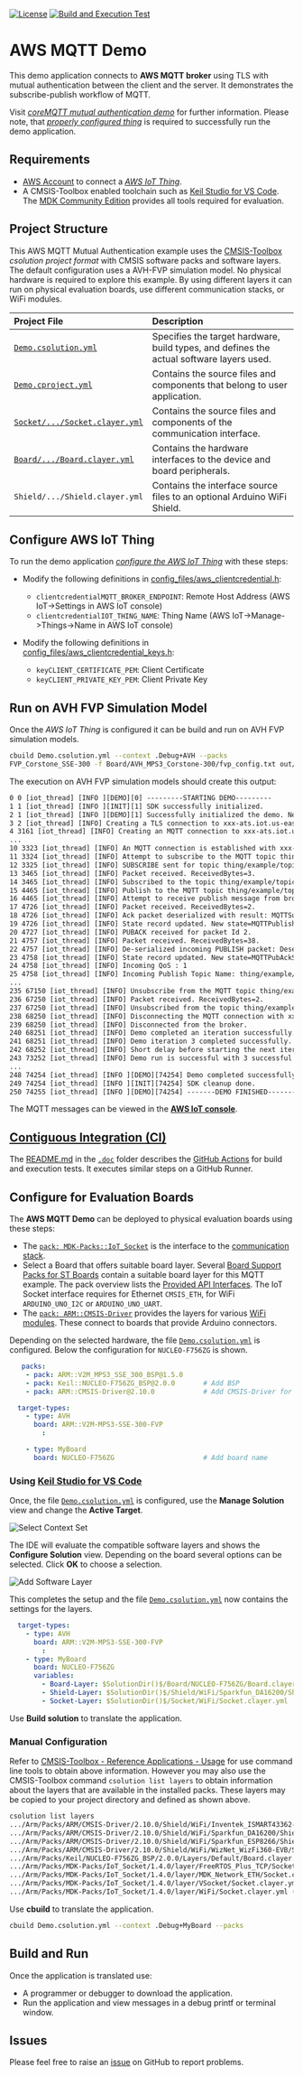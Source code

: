 [![License](https://img.shields.io/github/license/Arm-Examples/AWS_MQTT_Demo?label)](https://github.com/Arm-Examples/AWS_MQTT_Demo/blob/main/LICENSE)
[![Build and Execution Test](https://img.shields.io/github/actions/workflow/status/Arm-Examples/AWS_MQTT_Demo/AWS_MQTT-ci.yml?logo=arm&logoColor=0091bd&label=Build%20and%20Execution%20Test)](https://github.com/Arm-Examples/AWS_MQTT_Demo/tree/main/.github/workflows/AWS_MQTT-ci.yml)

# AWS MQTT Demo

This demo application connects to **AWS MQTT broker** using TLS with mutual authentication between the client and the server.
It demonstrates the subscribe-publish workflow of MQTT.

Visit [*coreMQTT mutual authentication demo*](https://docs.aws.amazon.com/freertos/latest/userguide/mqtt-demo-ma.html) for further information. 
Please note, that [*properly configured thing*](https://docs.aws.amazon.com/iot/latest/developerguide/iot-moisture-create-thing.html) is required to
successfully run the demo application.

## Requirements

- [AWS Account](https://aws.amazon.com/free) to connect a [*AWS IoT Thing*](https://docs.aws.amazon.com/iot/latest/developerguide/iot-moisture-create-thing.html).
- A CMSIS-Toolbox enabled toolchain such as [Keil Studio for VS Code](https://www.keil.arm.com/). The [MDK Community Edition](https://www.keil.arm.com/keil-mdk/#mdk-v6-editions) provides all tools required for evaluation.

## Project Structure

This AWS MQTT Mutual Authentication example uses the [CMSIS-Toolbox](https://open-cmsis-pack.github.io/cmsis-toolbox/)
*csolution project format* with CMSIS software packs and software layers. The default configuration uses a AVH-FVP simulation model.
No physical hardware is required to explore this example. By using different layers it can run on physical evaluation boards,
use different communication stacks, or WiFi modules.

Project File                                                                 | Description
:----------------------------------------------------------------------------|:----------------------------------------------------
[`Demo.csolution.yml`](Demo.csolution.yml)                                   | Specifies the target hardware, build types, and defines the actual software layers used.
[`Demo.cproject.yml`](Demo.cproject.yml)                                     | Contains the source files and components that belong to user application.
[`Socket/.../Socket.clayer.yml`](Socket/VSocket/Socket.clayer.yml)           | Contains the source files and components of the communication interface.
[`Board/.../Board.clayer.yml`](Board/AVH_MPS3_Corstone-300/Board.clayer.yml) | Contains the hardware interfaces to the device and board peripherals.
`Shield/.../Shield.clayer.yml`                                               | Contains the interface source files to an optional Arduino WiFi Shield.

## Configure AWS IoT Thing

To run the demo application [*configure the AWS IoT Thing*](https://docs.aws.amazon.com/iot/latest/developerguide/iot-moisture-create-thing.html) with these steps:

- Modify the following definitions in [config_files/aws_clientcredential.h](amazon-freertos/demos/include/aws_clientcredential.h):
  - `clientcredentialMQTT_BROKER_ENDPOINT`: Remote Host Address (AWS IoT->Settings in AWS IoT console)
  - `clientcredentialIOT_THING_NAME`: Thing Name (AWS IoT->Manage->Things->Name in AWS IoT console)

- Modify the following definitions in [config_files/aws_clientcredential_keys.h](amazon-freertos/demos/include/aws_clientcredential_keys.h):
  - `keyCLIENT_CERTIFICATE_PEM`: Client Certificate
  - `keyCLIENT_PRIVATE_KEY_PEM`: Client Private Key

## Run on AVH FVP Simulation Model

Once the *AWS IoT Thing* is configured it can be build and run on AVH FVP simulation models.

```bash
cbuild Demo.csolution.yml --context .Debug+AVH --packs
FVP_Corstone_SSE-300 -f Board/AVH_MPS3_Corstone-300/fvp_config.txt out/Demo/AVH/Debug/Demo.axf -Q 10
```

The execution on AVH FVP simulation models should create this output:

```txt
0 0 [iot_thread] [INFO ][DEMO][0] ---------STARTING DEMO---------
1 1 [iot_thread] [INFO ][INIT][1] SDK successfully initialized.
2 1 [iot_thread] [INFO ][DEMO][1] Successfully initialized the demo. Network type for the demo: 4
3 2 [iot_thread] [INFO] Creating a TLS connection to xxx-ats.iot.us-east-2.amazonaws.com:8883.
4 3161 [iot_thread] [INFO] Creating an MQTT connection to xxx-ats.iot.us-east-2.amazonaws.com.
...
10 3323 [iot_thread] [INFO] An MQTT connection is established with xxx-ats.iot.us-east-2.amazonaws.com.
11 3324 [iot_thread] [INFO] Attempt to subscribe to the MQTT topic thing/example/topic.
12 3325 [iot_thread] [INFO] SUBSCRIBE sent for topic thing/example/topic to broker.
13 3465 [iot_thread] [INFO] Packet received. ReceivedBytes=3.
14 3465 [iot_thread] [INFO] Subscribed to the topic thing/example/topic with maximum QoS 1.
15 4465 [iot_thread] [INFO] Publish to the MQTT topic thing/example/topic.
16 4465 [iot_thread] [INFO] Attempt to receive publish message from broker.
17 4726 [iot_thread] [INFO] Packet received. ReceivedBytes=2.
18 4726 [iot_thread] [INFO] Ack packet deserialized with result: MQTTSuccess.
19 4726 [iot_thread] [INFO] State record updated. New state=MQTTPublishDone.
20 4727 [iot_thread] [INFO] PUBACK received for packet Id 2.
21 4757 [iot_thread] [INFO] Packet received. ReceivedBytes=38.
22 4757 [iot_thread] [INFO] De-serialized incoming PUBLISH packet: DeserializerResult=MQTTSuccess.
23 4758 [iot_thread] [INFO] State record updated. New state=MQTTPubAckSend.
24 4758 [iot_thread] [INFO] Incoming QoS : 1
25 4758 [iot_thread] [INFO] Incoming Publish Topic Name: thing/example/topic matches subscribed topic.Incoming Publish Message : Hello World!
...
235 67150 [iot_thread] [INFO] Unsubscribe from the MQTT topic thing/example/topic.
236 67250 [iot_thread] [INFO] Packet received. ReceivedBytes=2.
237 67250 [iot_thread] [INFO] Unsubscribed from the topic thing/example/topic.
238 68250 [iot_thread] [INFO] Disconnecting the MQTT connection with xxx-ats.iot.us-east-2.amazonaws.com.
239 68250 [iot_thread] [INFO] Disconnected from the broker.
240 68251 [iot_thread] [INFO] Demo completed an iteration successfully.
241 68251 [iot_thread] [INFO] Demo iteration 3 completed successfully.
242 68252 [iot_thread] [INFO] Short delay before starting the next iteration....
243 73252 [iot_thread] [INFO] Demo run is successful with 3 successful loops out of total 3 loops.
...
248 74254 [iot_thread] [INFO ][DEMO][74254] Demo completed successfully.
249 74254 [iot_thread] [INFO ][INIT][74254] SDK cleanup done.
250 74255 [iot_thread] [INFO ][DEMO][74254] -------DEMO FINISHED-------
```

The MQTT messages can be viewed in the [**AWS IoT console**](https://docs.aws.amazon.com/iot/latest/developerguide/view-mqtt-messages.html).

## [Contiguous Integration (CI)](https://github.com/Arm-Examples/AWS_MQTT_Demo/tree/main/.doc/README.md)
The [README.md](https://github.com/Arm-Examples/AWS_MQTT_Demo/tree/main/.doc/README.md) in the [`.doc`](https://github.com/Arm-Examples/AWS_MQTT_Demo/tree/main/.doc) folder describes the [GitHub Actions](https://github.com/Arm-Examples/AWS_MQTT_Demo/tree/main/.github/workflows) for build and execution tests. It executes similar steps on a GitHub Runner.

## Configure for Evaluation Boards

The **AWS MQTT Demo** can be deployed to physical evaluation boards using these steps:

- The [`pack: MDK-Packs::IoT_Socket`](https://www.keil.arm.com/packs/iot_socket-mdk-packs) is the interface to the [communication stack](https://mdk-packs.github.io/IoT_Socket/latest/iot_socket_using.html#iot_socket_select).
- Select a Board that offers suitable board layer. Several [Board Support Packs for ST Boards](https://www.keil.arm.com/boards/?q=&vendor=stmicroelectronics) contain a suitable board layer for this MQTT example. The pack overview lists the [Provided API Interfaces](https://www.keil.arm.com/packs/nucleo-f756zg_bsp-keil). The IoT Socket interface requires for Ethernet `CMSIS_ETH`, for WiFi `ARDUINO_UNO_I2C` or `ARDUINO_UNO_UART`.
- The [`pack: ARM::CMSIS-Driver`](https://www.keil.arm.com/packs/cmsis-driver-arm) provides the layers for various [WiFi modules](https://arm-software.github.io/CMSIS-Driver/latest/shield_layer.html#shield_WiFi). These connect to boards that provide Arduino connectors.

Depending on the selected hardware, the file [`Demo.csolution.yml`](Demo.csolution.yml) is configured.  Below the configuration for `NUCLEO-F756ZG` is shown.

```yml
   packs:
    - pack: ARM::V2M_MPS3_SSE_300_BSP@1.5.0
    - pack: Keil::NUCLEO-F756ZG_BSP@2.0.0       # Add BSP
    - pack: ARM::CMSIS-Driver@2.10.0            # Add CMSIS-Driver for WiFi Shields

  target-types:
    - type: AVH
      board: ARM::V2M-MPS3-SSE-300-FVP
        :

    - type: MyBoard
      board: NUCLEO-F756ZG                      # Add board name
```

### Using [Keil Studio for VS Code](https://www.keil.arm.com/)

Once, the file [`Demo.csolution.yml`](Demo.csolution.yml) is configured, use the **Manage Solution** view and change the **Active Target**.

![Select Context Set](.doc/ContextSet.png)

The IDE will evaluate the compatible software layers and shows the **Configure Solution** view. Depending on the board several options can be selected.  Click **OK** to choose a selection.

![Add Software Layer](.doc/AddSoftwareLayer.png)

This completes the setup and the file [`Demo.csolution.yml`](Demo.csolution.yml) now contains the settings for the layers.

```yml
  target-types:
    - type: AVH
      board: ARM::V2M-MPS3-SSE-300-FVP
        :
    - type: MyBoard
      board: NUCLEO-F756ZG
      variables:
        - Board-Layer: $SolutionDir()$/Board/NUCLEO-F756ZG/Board.clayer.yml
        - Shield-Layer: $SolutionDir()$/Shield/WiFi/Sparkfun_DA16200/Shield.clayer.yml
        - Socket-Layer: $SolutionDir()$/Socket/WiFi/Socket.clayer.yml
```

Use **Build solution** to translate the application.

### Manual Configuration

Refer to [CMSIS-Toolbox - Reference Applications - Usage](https://open-cmsis-pack.github.io/cmsis-toolbox/ReferenceApplications/#usage) for use command line tools to obtain above information.  However you may also use the CMSIS-Toolbox command `csolution list layers` to obtain information about the layers that are available in the installed packs.  These layers may be copied to your project directory and defined as shown above.

```bash
csolution list layers
.../Arm/Packs/ARM/CMSIS-Driver/2.10.0/Shield/WiFi/Inventek_ISMART43362-E/Shield.clayer.yml (layer type: Shield)
.../Arm/Packs/ARM/CMSIS-Driver/2.10.0/Shield/WiFi/Sparkfun_DA16200/Shield.clayer.yml (layer type: Shield)
.../Arm/Packs/ARM/CMSIS-Driver/2.10.0/Shield/WiFi/Sparkfun_ESP8266/Shield.clayer.yml (layer type: Shield)
.../Arm/Packs/ARM/CMSIS-Driver/2.10.0/Shield/WiFi/WizNet_WizFi360-EVB/Shield.clayer.yml (layer type: Shield)
.../Arm/Packs/Keil/NUCLEO-F756ZG_BSP/2.0.0/Layers/Default/Board.clayer.yml (layer type: Board)
.../Arm/Packs/MDK-Packs/IoT_Socket/1.4.0/layer/FreeRTOS_Plus_TCP/Socket.clayer.yml (layer type: Socket)
.../Arm/Packs/MDK-Packs/IoT_Socket/1.4.0/layer/MDK_Network_ETH/Socket.clayer.yml (layer type: Socket)
.../Arm/Packs/MDK-Packs/IoT_Socket/1.4.0/layer/VSocket/Socket.clayer.yml (layer type: Socket)
.../Arm/Packs/MDK-Packs/IoT_Socket/1.4.0/layer/WiFi/Socket.clayer.yml (layer type: Socket)
```

Use **cbuild** to translate the application.

```bash
cbuild Demo.csolution.yml --context .Debug+MyBoard --packs
```

## Build and Run

Once the application is translated use:

- A programmer or debugger to download the application.
- Run the application and view messages in a debug printf or terminal window.

## Issues

Please feel free to raise an [issue](https://github.com/Arm-Examples/AWS_MQTT_Demo/issuesW) on GitHub to report problems.